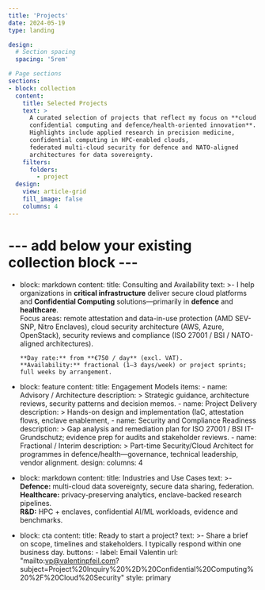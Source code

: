 ```yaml
---
title: 'Projects'
date: 2024-05-19
type: landing

design:
  # Section spacing
  spacing: '5rem'

# Page sections
sections:
- block: collection
  content:
    title: Selected Projects
    text: >
      A curated selection of projects that reflect my focus on **cloud security,
      confidential computing and defence/health-oriented innovation**.  
      Highlights include applied research in precision medicine,
      confidential computing in HPC-enabled clouds,
      federated multi-cloud security for defence and NATO-aligned
      architectures for data sovereignty.
    filters:
      folders:
        - project
  design:
    view: article-grid
    fill_image: false
    columns: 4
---
```


# --- add below your existing collection block ---

- block: markdown
  content:
    title: Consulting and Availability
    text: >-
      I help organizations in **critical infrastructure** deliver secure cloud platforms and
      **Confidential Computing** solutions—primarily in **defence** and **healthcare**.  
      Focus areas: remote attestation and data-in-use protection (AMD SEV-SNP, Nitro Enclaves),
      cloud security architecture (AWS, Azure, OpenStack), security reviews and compliance
      (ISO 27001 / BSI / NATO-aligned architectures).

      **Day rate:** from **€750 / day** (excl. VAT).  
      **Availability:** fractional (1–3 days/week) or project sprints; full weeks by arrangement.

- block: feature
  content:
    title: Engagement Models
    items:
      - name: Advisory / Architecture
        description: >
          Strategic guidance, architecture reviews, security patterns and decision memos.
          <!-- Typical: 2–4 workshops + written recommendations. -->
      - name: Project Delivery
        description: >
          Hands-on design and implementation (IaC, attestation flows, enclave enablement,
          <!-- controls and guardrails). Typical: 1–3 days/week for 4–12 weeks. -->
      - name: Security and Compliance Readiness
        description: >
          Gap analysis and remediation plan for ISO 27001 / BSI IT-Grundschutz; evidence
          prep for audits and stakeholder reviews.
      - name: Fractional / Interim
        description: >
          Part-time Security/Cloud Architect for programmes in defence/health—governance,
          technical leadership, vendor alignment.
  design:
    columns: 4

- block: markdown
  content:
    title: Industries and Use Cases
    text: >-
      **Defence:** multi-cloud data sovereignty, secure data sharing, federation.  
      **Healthcare:** privacy-preserving analytics, enclave-backed research pipelines.  
      **R&D:** HPC + enclaves, confidential AI/ML workloads, evidence and benchmarks.

- block: cta
  content:
    title: Ready to start a project?
    text: >-
      Share a brief on scope, timelines and stakeholders. I typically respond within one business day.
    buttons:
      - label: Email Valentin
        url: "mailto:vp@valentinpfeil.com?subject=Project%20Inquiry%20%2D%20Confidential%20Computing%20%2F%20Cloud%20Security"
        style: primary